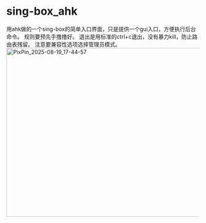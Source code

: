 # sing-box_ahk
用ahk做的一个sing-box的简单入口界面，只是提供一个gui入口，方便执行后台命令。
规则要预先手撸撸好。
退出是用标准的ctrl+c退出，没有暴力kill，防止路由表残留。
注意要兼容性选项选择管理员模式。
<img width="749" height="441" alt="PixPin_2025-08-19_17-44-57" src="https://github.com/user-attachments/assets/6857ce36-3728-47c7-b827-f05d9aaae7e5" />
